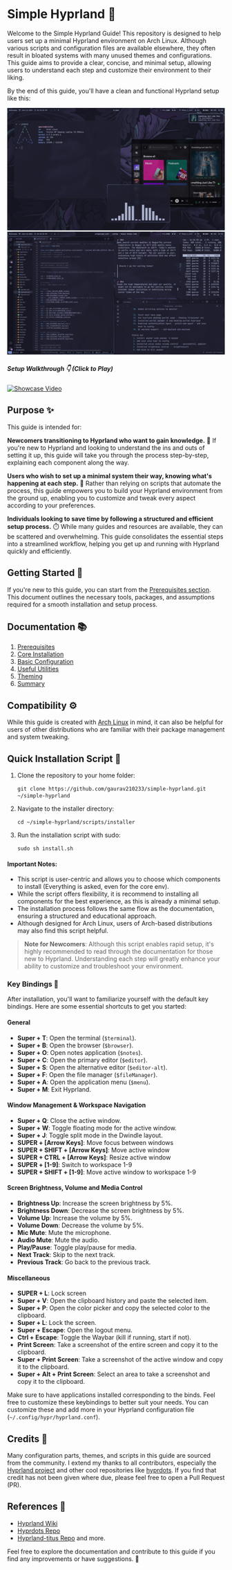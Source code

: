 # Simple Hyprland 🌟 
Welcome to the Simple Hyprland Guide! This repository is designed to help users set up a minimal Hyprland environment on Arch Linux. Although various scripts and configuration files are available elsewhere, they often result in bloated systems with many unused themes and configurations. This guide aims to provide a clear, concise, and minimal setup, allowing users to understand each step and customize their environment to their liking.

By the end of this guide, you'll have a clean and functional Hyprland setup like this:

<img src="/assets/github_repo/images/final-setup-01.png" alt="final-setup-01">
<img src="/assets/github_repo/images/final-setup-02.png" alt="final-setup-02">

##### Setup Walkthrough 👇 (Click to Play)
[![Showcase Video](https://raw.githubusercontent.com/gaurav210233/simple-hyprland/main/assets/github_repo/images/Simple_hypr_thumbnail.png)](https://www.youtube.com/watch?v=eNJorbKz_-U)

## Purpose ✨
This guide is intended for:

**Newcomers transitioning to Hyprland who want to gain knowledge.** 👋 If you're new to Hyprland and looking to understand the ins and outs of setting it up, this guide will take you through the process step-by-step, explaining each component along the way.

**Users who wish to set up a minimal system their way, knowing what's happening at each step.**  🧠 Rather than relying on scripts that automate the process, this guide empowers you to build your Hyprland environment from the ground up, enabling you to customize and tweak every aspect according to your preferences.

**Individuals looking to save time by following a structured and efficient setup process.** ⏱️ While many guides and resources are available, they can be scattered and overwhelming. This guide consolidates the essential steps into a streamlined workflow, helping you get up and running with Hyprland quickly and efficiently.

## Getting Started 🚀
If you're new to this guide, you can start from the [Prerequisites section](docs/prerequisites.md). This document outlines the necessary tools, packages, and assumptions required for a smooth installation and setup process.

## Documentation 📚
1. [Prerequisites](docs/prerequisites.md)
2. [Core Installation](docs/installation_Hypr.md)
3. [Basic Configuration](docs/basic_configuration.md)
4. [Useful Utilities](docs/useful_utilities.md)
5. [Theming](docs/theming.md)
6. [Summary](docs/final.md)

## Compatibility ⚙️
While this guide is created with [Arch Linux](https://archlinux.org/) in mind, it can also be helpful for users of other distributions who are familiar with their package management and system tweaking.

## Quick Installation Script 🚀

1. Clone the repository to your home folder:
    ```
    git clone https://github.com/gaurav210233/simple-hyprland.git ~/simple-hyprland
    ```
2. Navigate to the installer directory:
    ```
    cd ~/simple-hyprland/scripts/installer
    ```
3. Run the installation script with sudo:
    ```
    sudo sh install.sh
    ```
#### Important Notes:

- This script is user-centric and allows you to choose which components to install (Everything is asked, even for the core env).
- While the script offers flexibility, it is recommend to installing all components for the best experience, as this is already a minimal setup.
- The installation process follows the same flow as the documentation, ensuring a structured and educational approach.
- Although designed for Arch Linux, users of Arch-based distributions may also find this script helpful.

> **Note for Newcomers**: Although this script enables rapid setup, it's highly recommended to read through the documentation for those new to Hyprland. Understanding each step will greatly enhance your ability to customize and troubleshoot your environment.


### Key Bindings 🎹

After installation, you'll want to familiarize yourself with the default key bindings. Here are some essential shortcuts to get you started:

#### General
- **Super + T**: Open the terminal (`$terminal`).
- **Super + B**: Open the browser (`$browser`).
- **Super + O**: Open notes application (`$notes`).
- **Super + C**: Open the primary editor (`$editor`).
- **Super + S**: Open the alternative editor (`$editor-alt`).
- **Super + F**: Open the file manager (`$fileManager`).
- **Super + A**: Open the application menu (`$menu`).
- **Super + M**: Exit Hyprland.

#### Window Management & Workspace Navigation
- **Super + Q**: Close the active window.
- **Super + W**: Toggle floating mode for the active window.
- **Super + J**: Toggle split mode in the Dwindle layout.
- **SUPER + [Arrow Keys]**: Move focus between windows
- **SUPER + SHIFT + [Arrow Keys]**: Move active window
- **SUPER + CTRL + [Arrow Keys]**: Resize active window
- **SUPER + [1-9]**: Switch to workspace 1-9
- **SUPER + SHIFT + [1-9]**: Move active window to workspace 1-9

#### Screen Brightness, Volume and Media Control
- **Brightness Up**: Increase the screen brightness by 5%.
- **Brightness Down**: Decrease the screen brightness by 5%.
- **Volume Up**: Increase the volume by 5%.
- **Volume Down**: Decrease the volume by 5%.
- **Mic Mute**: Mute the microphone.
- **Audio Mute**: Mute the audio.
- **Play/Pause**: Toggle play/pause for media.
- **Next Track**: Skip to the next track.
- **Previous Track**: Go back to the previous track.

#### Miscellaneous
- **SUPER + L**: Lock screen
- **Super + V**: Open the clipboard history and paste the selected item.
- **Super + P**: Open the color picker and copy the selected color to the clipboard.
- **Super + L**: Lock the screen.
- **Super + Escape**: Open the logout menu.
- **Ctrl + Escape**: Toggle the Waybar (kill if running, start if not).
- **Print Screen**: Take a screenshot of the entire screen and copy it to the clipboard.
- **Super + Print Screen**: Take a screenshot of the active window and copy it to the clipboard.
- **Super + Alt + Print Screen**: Select an area to take a screenshot and copy it to the clipboard.

Make sure to have applications installed corresponding to the binds. Feel free to customize these keybindings to better suit your needs. You can customize these and add more in your Hyprland configuration file (`~/.config/hypr/hyprland.conf`).

## Credits 🙏
Many configuration parts, themes, and scripts in this guide are sourced from the community. I extend my thanks to all contributors, especially the [Hyprland project](https://github.com/hyprwm/Hyprland) and other cool repositories like [hyprdots](https://github.com/prasanthrangan/hyprdots). If you find that credit has not been given where due, please feel free to open a Pull Request (PR).

## References 📖
* [Hyprland Wiki](https://wiki.hyprland.org/)
* [Hyprdots Repo](https://github.com/prasanthrangan/hyprdots)
* [Hyprland-titus Repo](https://github.com/ChrisTitusTech/hyprland-titus) and more.

Feel free to explore the documentation and contribute to this guide if you find any improvements or have suggestions. 🤝
